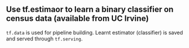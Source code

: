 ## Use tf.estimaor to learn a binary classifier on census data (available from UC Irvine)
`tf.data` is used for pipeline building.
Learnt estimator (classifier) is saved and served through `tf.serving`. 

